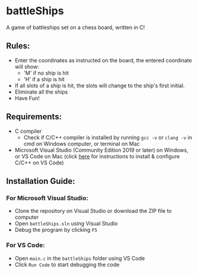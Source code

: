 # battleShips
A game of battleships set on a chess board, written in C!

## Rules:
- Enter the coordinates as instructed on the board, the entered coordinate will show:
  - 'M' if no ship is hit
  - 'H' if a ship is hit
- If all slots of a ship is hit, the slots will change to the ship's first initial.
- Eliminate all the ships
- Have Fun!

## Requirements:
- C compiler
  - Check if C/C++ compiler is installed by running ```gcc -v``` or ```clang -v``` in cmd on Windows computer, or terminal on Mac
- Microsoft Visual Studio (Community Edition 2019 or later) on Windows, or VS Code on Mac (click [here](https://www.youtube.com/watch?v=77v-Poud_io) for instructions to install & configure C/C++ on VS Code)

## Installation Guide:
### For Microsoft Visual Studio:
- Clone the repository on Visual Studio or download the ZIP file to computer
- Open ```battleShips.sln``` using Visual Studio
- Debug the program by clicking ``F5``

### For VS Code:
- Open ```main.c``` in the ```battleShips``` folder using VS Code
- Click ``Run Code`` to start debugging the code
